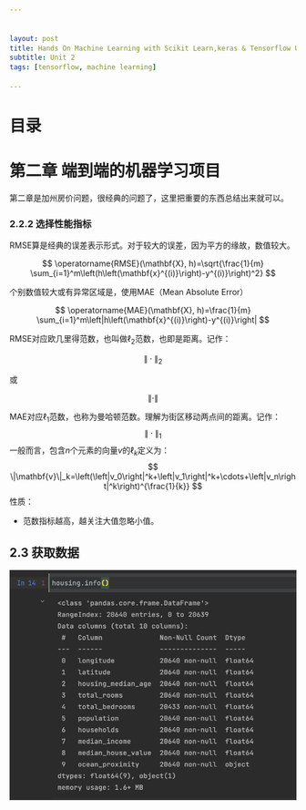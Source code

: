 ```yaml
---


layout: post
title: Hands On Machine Learning with Scikit Learn,keras & Tensorflow Unit 2
subtitle: Unit 2
tags: [tensorflow, machine learning]

---
```


<head>
    <script src="https://cdn.mathjax.org/mathjax/latest/MathJax.js?config=TeX-AMS-MML_HTMLorMML" type="text/javascript"></script>
    <script type="text/x-mathjax-config">
        MathJax.Hub.Config({
            tex2jax: {
            skipTags: ['script', 'noscript', 'style', 'textarea', 'pre'],
            inlineMath: [['$','$']]
            }
        });
    </script>
</head>



# 目录



# 第二章 端到端的机器学习项目

第二章是加州房价问题，很经典的问题了，这里把重要的东西总结出来就可以。

### 2.2.2 选择性能指标

RMSE算是经典的误差表示形式。对于较大的误差，因为平方的缘故，数值较大。

$$
\operatorname{RMSE}(\mathbf{X}, h)=\sqrt{\frac{1}{m} \sum_{i=1}^m\left(h\left(\mathbf{x}^{(i)}\right)-y^{(i)}\right)^2}
$$

个别数值较大或有异常区域是，使用MAE（Mean Absolute Error）

$$
\operatorname{MAE}(\mathbf{X}, h)=\frac{1}{m} \sum_{i=1}^m\left|h\left(\mathbf{x}^{(i)}\right)-y^{(i)}\right|
$$

RMSE对应欧几里得范数，也叫做$\ell_2$范数，也即是距离。记作：

$$
\|\cdot\|_2
$$

或

$$
\|\cdot\|
$$

MAE对应$\ell_1$范数，也称为曼哈顿范数。理解为街区移动两点间的距离。记作：
$$
\|\cdot\|_1
$$
一般而言，包含$n$个元素的向量$v$的$\ell_k$定义为：
$$
\|\mathbf{v}\|_k=\left(\left|v_0\right|^k+\left|v_1\right|^k+\cdots+\left|v_n\right|^k\right)^{\frac{1}{k}}
$$
性质：

- 范数指标越高，越关注大值忽略小值。

  

  

## 2.3 获取数据



![](\img\housing_info.png)



